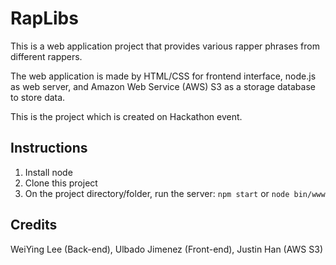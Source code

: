 # RapLibs
This is a web application project that provides various rapper phrases from different rappers.

The web application is made by HTML/CSS for frontend interface, node.js as web server, and Amazon Web Service (AWS) S3 as a storage database to store data.

This is the project which is created on Hackathon event.

## Instructions
1. Install node
2. Clone this project
3. On the project directory/folder, run the server: `npm start` or `node bin/www`

## Credits
WeiYing Lee (Back-end),
Ulbado Jimenez (Front-end),
Justin Han (AWS S3)

